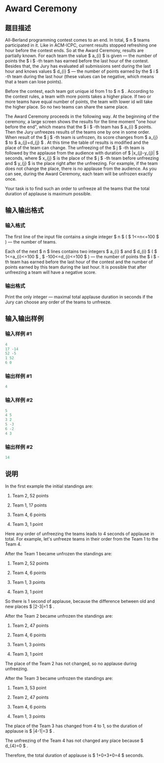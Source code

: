 # Award Ceremony

## 题目描述

All-Berland programming contest comes to an end. In total, $ n $ teams participated in it. Like in ACM-ICPC, current results stopped refreshing one hour before the contest ends. So at the Award Ceremony, results are partially known. For each team the value $ a_{i} $ is given — the number of points the $ i $ -th team has earned before the last hour of the contest. Besides that, the Jury has evaluated all submissions sent during the last hour and knows values $ d_{i} $ — the number of points earned by the $ i $ -th team during the last hour (these values can be negative, which means that a team can lose points).

Before the contest, each team got unique id from 1 to $ n $ . According to the contest rules, a team with more points takes a higher place. If two or more teams have equal number of points, the team with lower id will take the higher place. So no two teams can share the same place.

The Award Ceremony proceeds in the following way. At the beginning of the ceremony, a large screen shows the results for the time moment "one hour before the end", which means that the $ i $ -th team has $ a_{i} $ points. Then the Jury unfreezes results of the teams one by one in some order. When result of the $ j $ -th team is unfrozen, its score changes from $ a_{j} $ to $ a_{j}+d_{j} $ . At this time the table of results is modified and the place of the team can change. The unfreezing of the $ j $ -th team is followed by the applause from the audience with duration of $ |x_{j}-y_{j}| $ seconds, where $ x_{j} $ is the place of the $ j $ -th team before unfreezing and $ y_{j} $ is the place right after the unfreezing. For example, if the team does not change the place, there is no applause from the audience. As you can see, during the Award Ceremony, each team will be unfrozen exactly once.

Your task is to find such an order to unfreeze all the teams that the total duration of applause is maximum possible.

## 输入输出格式

### 输入格式

The first line of the input file contains a single integer $ n $ ( $ 1<=n<=100 $ ) — the number of teams.

Each of the next $ n $ lines contains two integers $ a_{i} $ and $ d_{i} $ ( $ 1<=a_{i}<=100 $ , $ -100<=d_{i}<=100 $ ) — the number of points the $ i $ -th team has earned before the last hour of the contest and the number of points earned by this team during the last hour. It is possible that after unfreezing a team will have a negative score.

### 输出格式

Print the only integer — maximal total applause duration in seconds if the Jury can choose any order of the teams to unfreeze.

## 输入输出样例

### 输入样例 #1

```cpp
4
17 -14
52 -5
1 52
6 0

```
### 输出样例 #1

```cpp
4

```
### 输入样例 #2

```cpp
5
4 5
3 2
5 -3
6 -2
4 3

```
### 输出样例 #2

```cpp
14

```
## 说明

In the first example the initial standings are:

1. Team 2, 52 points

2. Team 1, 17 points

3. Team 4, 6 points

4. Team 3, 1 point

Here any order of unfreezing the teams leads to 4 seconds of applause in total. For example, let's unfreeze teams in their order from the Team 1 to the Team 4.

After the Team 1 became unfrozen the standings are:

1. Team 2, 52 points

2. Team 4, 6 points

3. Team 1, 3 points

4. Team 3, 1 point

So there is 1 second of applause, because the difference between old and new places $ |2-3|=1 $ .

After the Team 2 became unfrozen the standings are:

1. Team 2, 47 points

2. Team 4, 6 points

3. Team 1, 3 points

4. Team 3, 1 point

The place of the Team 2 has not changed, so no applause during unfreezing.

After the Team 3 became unfrozen the standings are:

1. Team 3, 53 point

2. Team 2, 47 points

3. Team 4, 6 points

4. Team 1, 3 points

The place of the Team 3 has changed from 4 to 1, so the duration of applause is $ |4-1|=3 $ .

The unfreezing of the Team 4 has not changed any place because $ d_{4}=0 $ .

Therefore, the total duration of applause is $ 1+0+3+0=4 $ seconds.

